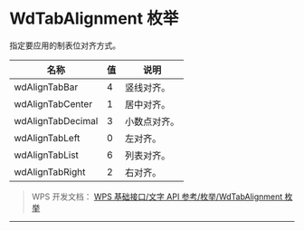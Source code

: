 # WdTabAlignment 枚举

指定要应用的制表位对齐方式。

| 名称              | 值  | 说明         |
|-------------------|-----|--------------|
| wdAlignTabBar     | 4   | 竖线对齐。   |
| wdAlignTabCenter  | 1   | 居中对齐。   |
| wdAlignTabDecimal | 3   | 小数点对齐。 |
| wdAlignTabLeft    | 0   | 左对齐。     |
| wdAlignTabList    | 6   | 列表对齐。   |
| wdAlignTabRight   | 2   | 右对齐。     |

> WPS 开发文档： [WPS 基础接口/文字 API 参考/枚举/WdTabAlignment 枚举](https://qn.cache.wpscdn.cn/encs/doc/office_v19/topics/WPS%20%E5%9F%BA%E7%A1%80%E6%8E%A5%E5%8F%A3/%E6%96%87%E5%AD%97%20API%20%E5%8F%82%E8%80%83/%E6%9E%9A%E4%B8%BE/WdTabAlignment%20%E6%9E%9A%E4%B8%BE.html)

------------------------------------------------------------------------
